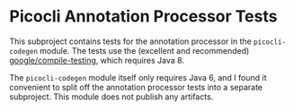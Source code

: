# Picocli Annotation Processor Tests

This subproject contains tests for the annotation processor in the `picocli-codegen` module. 
The tests use the (excellent and recommended) [google/compile-testing](https://github.com/google/compile-testing), which requires Java 8.

The `picocli-codegen` module itself only requires Java 6, and I found it convenient to split off the annotation processor tests into a separate subproject.
This module does not publish any artifacts.

